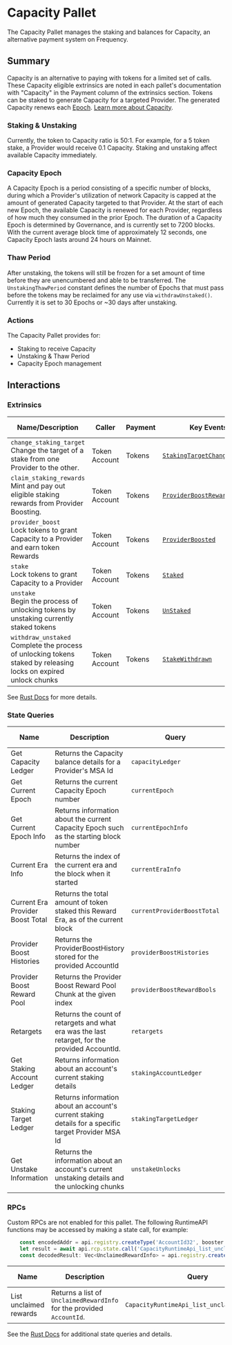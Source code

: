 # Capacity Pallet

The Capacity Pallet manages the staking and balances for Capacity, an alternative payment system on Frequency.

## Summary

Capacity is an alternative to paying with tokens for a limited set of calls.
These Capacity eligible extrinsics are noted in each pallet's documentation with "Capacity" in the Payment column of the extrinsics section.
Tokens can be staked to generate Capacity for a targeted Provider.
The generated Capacity renews each [Epoch](#capacity-epoch).
[Learn more about Capacity](https://docs.frequency.xyz/Tokenomics/ProviderIncentives.html#capacity-model).

### Staking & Unstaking
Currently, the token to Capacity ratio is 50:1.
For example, for a 5 token stake, a Provider would receive 0.1 Capacity.
Staking and unstaking affect available Capacity immediately.

### Capacity Epoch

A Capacity Epoch is a period consisting of a specific number of blocks, during which a Provider's utilization of network Capacity is capped at the amount of generated Capacity targeted to that Provider.
At the start of each new Epoch, the available Capacity is renewed for each Provider, regardless of how much they consumed in the prior Epoch.
The duration of a Capacity Epoch is determined by Governance, and is currently set to 7200 blocks.
With the current average block time of approximately 12 seconds, one Capacity Epoch lasts around 24 hours on Mainnet.

### Thaw Period

After unstaking, the tokens will still be frozen for a set amount of time before they are unencumbered and able to be transferred.
The `UnstakingThawPeriod` constant defines the number of Epochs that must pass before the tokens may be reclaimed for any use via `withdrawUnstaked()`.
Currently it is set to 30 Epochs or ~30 days after unstaking.

### Actions

The Capacity Pallet provides for:

- Staking to receive Capacity
- Unstaking & Thaw Period
- Capacity Epoch management

## Interactions

### Extrinsics

| Name/Description                                                                                                     | Caller        | Payment | Key Events                                                                                                                                | Runtime Added |
|----------------------------------------------------------------------------------------------------------------------| ------------- | ------- |-------------------------------------------------------------------------------------------------------------------------------------------| ------------- |
| `change_staking_target`<br /> Change the target of a stake from one Provider to the other.                           | Token Account | Tokens | [`StakingTargetChanged`](https://frequency-chain.github.io/frequency/pallet_capacity/pallet/enum.Event.html#variant.StakingTargetChanged) | 1             |
| `claim_staking_rewards`<br /> Mint and pay out eligible staking rewards from Provider Boosting.                      | Token Account | Tokens | [`ProviderBoostRewardClaimed`](https://frequency-chain.github.io/frequency/pallet_capacity/pallet/enum.Event.html#variant.ProviderBoostRewardClaimed) | 1             |
| `provider_boost`<br />Lock tokens to grant Capacity to a Provider and earn token Rewards                             | Token Account | Tokens | [`ProviderBoosted`](https://frequency-chain.github.io/frequency/pallet_capacity/pallet/enum.Event.html#variant.Staked)                    | 1             |
| `stake`<br />Lock tokens to grant Capacity to a Provider                                                             | Token Account | Tokens | [`Staked`](https://frequency-chain.github.io/frequency/pallet_capacity/pallet/enum.Event.html#variant.Staked)                             | 1             |
| `unstake`<br />Begin the process of unlocking tokens by unstaking currently staked tokens                            | Token Account | Tokens | [`UnStaked`](https://frequency-chain.github.io/frequency/pallet_capacity/pallet/enum.Event.html#variant.UnStaked)                         | 1             |
| `withdraw_unstaked`<br />Complete the process of unlocking tokens staked by releasing locks on expired unlock chunks | Token Account | Tokens | [`StakeWithdrawn`](https://frequency-chain.github.io/frequency/pallet_capacity/pallet/enum.Event.html#variant.StakeWithdrawn)             | 1             |

See [Rust Docs](https://frequency-chain.github.io/frequency/pallet_capacity/pallet/struct.Pallet.html) for more details.

### State Queries

| Name                             | Description                                                                                       | Query                       | Runtime Added |
|----------------------------------|---------------------------------------------------------------------------------------------------|-----------------------------|---------------|
| Get Capacity Ledger              | Returns the Capacity balance details for a Provider's MSA Id                                      | `capacityLedger`            | 1             |
| Get Current Epoch                | Returns the current Capacity Epoch number                                                         | `currentEpoch`              | 1             |
| Get Current Epoch Info           | Returns information about the current Capacity Epoch such as the starting block number            | `currentEpochInfo`          | 1             |
| Current Era Info                 | Returns the index of the current era and the block when it started                                | `currentEraInfo`            | 1             |
| Current Era Provider Boost Total | Returns the total amount of token staked this Reward Era, as of the current block                 | `currentProviderBoostTotal` | 1             | 
| Provider Boost Histories         | Returns the ProviderBoostHistory stored for the provided AccountId                                | `providerBoostHistories`    | 1 |
| Provider Boost Reward Pool       | Returns the Provider Boost Reward Pool Chunk at the given index                                   | `providerBoostRewardBools`  | 1 |
| Retargets                        | Returns the count of retargets and what era was the last retarget, for the provided AccountId.    | `retargets`                 | 1 |
| Get Staking Account Ledger       | Returns information about an account's current staking details                                    | `stakingAccountLedger`      | 1             |
| Staking Target Ledger            | Returns information about an account's current staking details for a specific target Provider MSA Id | `stakingTargetLedger`       | 1             |
| Get Unstake Information          | Returns the information about an account's current unstaking details and the unlocking chunks     | `unstakeUnlocks`            | 1             |

### RPCs
Custom RPCs are not enabled for this pallet. The following RuntimeAPI functions may be accessed by making a state call, for example:
```javascript
    const encodedAddr = api.registry.createType('AccountId32', booster.address);  // where booster is a polkadot/keyring Keypair type
    let result = await api.rcp.state.call('CapacityRuntimeApi_list_unclaimed_rewards', encodedAddr);
    const decodedResult: Vec<UnclaimedRewardInfo> = api.registry.createType('Vec<UnclaimedRewardInfo>', result);
```

| Name                   | Description                                                         | Query                                       | Runtime Added |
|------------------------|---------------------------------------------------------------------|---------------------------------------------|---------------|
| List unclaimed rewards | Returns a list of `UnclaimedRewardInfo` for the provided `AccountId`. | `CapacityRuntimeApi_list_unclaimed_rewards` | 1 |



See the [Rust Docs](https://frequency-chain.github.io/frequency/pallet_capacity/pallet/storage_types/index.html) for additional state queries and details.

